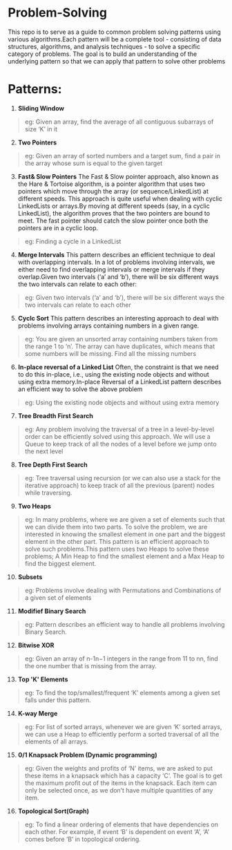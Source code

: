 # Problem-Solving
This repo is to serve as a guide to common problem solving patterns using various algorithms.Each pattern will be a complete tool - consisting of data structures, algorithms, and analysis techniques - to solve a specific category of problems. The goal is to build an understanding of the underlying pattern so that we can apply that pattern to solve other problems

# Patterns:

1. **Sliding Window**
>eg: Given an array, find the average of all contiguous subarrays of size ‘K’ in it
2. **Two Pointers**
>eg: Given an array of sorted numbers and a target sum, find a pair in the array whose sum is equal to the given target
3. **Fast& Slow Pointers**
The Fast & Slow pointer approach, also known as the Hare & Tortoise algorithm, is a pointer algorithm that uses two pointers which move through the array (or sequence/LinkedList) at different speeds. This approach is quite useful when dealing with cyclic LinkedLists or arrays.By moving at different speeds (say, in a cyclic LinkedList), the algorithm proves that the two pointers are bound to meet. The fast pointer should catch the slow pointer once both the pointers are in a cyclic loop.
>eg: Finding a cycle in a LinkedList
4. **Merge Intervals**
This pattern describes an efficient technique to deal with overlapping intervals. In a lot of problems involving intervals, we either need to find overlapping intervals or merge intervals if they overlap.Given two intervals (‘a’ and ‘b’), there will be six different ways the two intervals can relate to each other:
>eg: Given two intervals (‘a’ and ‘b’), there will be six different ways the two intervals can relate to each other
5. **Cyclc Sort**
This pattern describes an interesting approach to deal with problems involving arrays containing numbers in a given range.
>eg: You are given an unsorted array containing numbers taken from the range 1 to ‘n’. The array can have duplicates, which means that some numbers will be missing. Find all the missing numbers
6. **In-place reversal of a Linked List**
Often, the constraint is that we need to do this in-place, i.e., using the existing node objects and without using extra memory.In-place Reversal of a LinkedList pattern describes an efficient way to solve the above problem
>eg: Using the existing node objects and without using extra memory
7. **Tree Breadth First Search**
>eg: Any problem involving the traversal of a tree in a level-by-level order can be efficiently solved using this approach. We will use a Queue to keep track of all the nodes of a level before we jump onto the next level
8. **Tree Depth First Search**
>eg: Tree traversal using recursion (or we can also use a stack for the iterative approach) to keep track of all the previous (parent) nodes while traversing. 
9. **Two Heaps**
>eg: In many problems, where we are given a set of elements such that we can divide them into two parts. To solve the problem, we are interested in knowing the smallest element in one part and the biggest element in the other part. This pattern is an efficient approach to solve such problems.This pattern uses two Heaps to solve these problems; A Min Heap to find the smallest element and a Max Heap to find the biggest element.
10. **Subsets**
>eg: Problems involve dealing with Permutations and Combinations of a given set of elements
11. **Modifief Binary Search**
>eg: Pattern describes an efficient way to handle all problems involving Binary Search.
12. **Bitwise XOR**
>eg: Given an array of n-1n−1 integers in the range from 11 to nn, find the one number that is missing from the array.
13. **Top 'K' Elements**
>eg: To find the top/smallest/frequent ‘K’ elements among a given set falls under this pattern.
14. **K-way Merge**
>eg: For list of sorted arrays, whenever we are given ‘K’ sorted arrays, we can use a Heap to efficiently perform a sorted traversal of all the elements of all arrays. 
15. **0/1 Knapsack Problem (Dynamic programming)**
>eg: Given the weights and profits of ‘N’ items, we are asked to put these items in a knapsack which has a capacity ‘C’. The goal is to get the maximum profit out of the items in the knapsack. Each item can only be selected once, as we don’t have multiple quantities of any item.
16. **Topological Sort(Graph)**
>eg: To find a linear ordering of elements that have dependencies on each other. For example, if event ‘B’ is dependent on event ‘A’, ‘A’ comes before ‘B’ in topological ordering.




